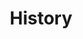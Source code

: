 ---
title: History
description: A collection of information about the early history of Wynncraft
---